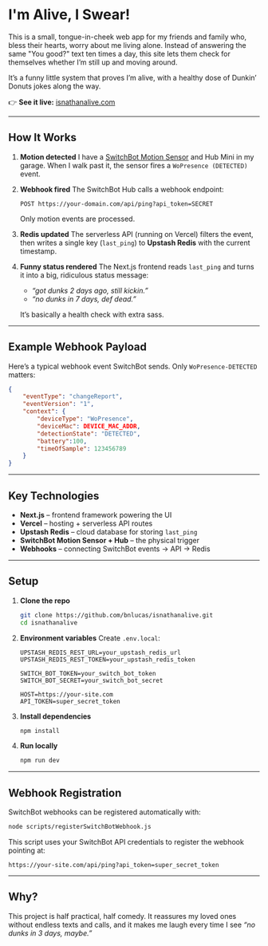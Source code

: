 # I'm Alive, I Swear!

This is a small, tongue-in-cheek web app for my friends and family who, bless their hearts, worry about me living alone. Instead of answering the same "You good?" text ten times a day, this site lets them check for themselves whether I’m still up and moving around.

It’s a funny little system that proves I’m alive, with a healthy dose of Dunkin’ Donuts jokes along the way.

👉 **See it live:** [isnathanalive.com](https://isnathanalive.com)

---

## How It Works

1. **Motion detected**
   I have a [SwitchBot Motion Sensor](https://www.switch-bot.com/products/motion-sensor) and Hub Mini in my garage. When I walk past it, the sensor fires a `WoPresence (DETECTED)` event.

2. **Webhook fired**
   The SwitchBot Hub calls a webhook endpoint:

   ```
   POST https://your-domain.com/api/ping?api_token=SECRET
   ```

   Only motion events are processed.

3. **Redis updated**
   The serverless API (running on Vercel) filters the event, then writes a single key (`last_ping`) to **Upstash Redis** with the current timestamp.

4. **Funny status rendered**
   The Next.js frontend reads `last_ping` and turns it into a big, ridiculous status message:

   * *“got dunks 2 days ago, still kickin.”*
   * *“no dunks in 7 days, def dead.”*

   It’s basically a health check with extra sass.

---

## Example Webhook Payload

Here’s a typical webhook event SwitchBot sends. Only `WoPresence-DETECTED` matters:

```json
{
    "eventType": "changeReport",
    "eventVersion": "1",
    "context": {
        "deviceType": "WoPresence",
        "deviceMac": DEVICE_MAC_ADDR,
        "detectionState": "DETECTED",
        "battery":100,
        "timeOfSample": 123456789
    }
}
```

---

## Key Technologies

* **Next.js** – frontend framework powering the UI
* **Vercel** – hosting + serverless API routes
* **Upstash Redis** – cloud database for storing `last_ping`
* **SwitchBot Motion Sensor + Hub** – the physical trigger
* **Webhooks** – connecting SwitchBot events → API → Redis

---

## Setup

1. **Clone the repo**

   ```bash
   git clone https://github.com/bnlucas/isnathanalive.git
   cd isnathanalive
   ```

2. **Environment variables**
   Create `.env.local`:

   ```env
   UPSTASH_REDIS_REST_URL=your_upstash_redis_url
   UPSTASH_REDIS_REST_TOKEN=your_upstash_redis_token

   SWITCH_BOT_TOKEN=your_switch_bot_token
   SWITCH_BOT_SECRET=your_switch_bot_secret

   HOST=https://your-site.com
   API_TOKEN=super_secret_token
   ```

3. **Install dependencies**

   ```bash
   npm install
   ```

4. **Run locally**

   ```bash
   npm run dev
   ```

---

## Webhook Registration

SwitchBot webhooks can be registered automatically with:

```bash
node scripts/registerSwitchBotWebhook.js
```

This script uses your SwitchBot API credentials to register the webhook pointing at:

```
https://your-site.com/api/ping?api_token=super_secret_token
```

---

## Why?

This project is half practical, half comedy.
It reassures my loved ones without endless texts and calls, and it makes me laugh every time I see *“no dunks in 3 days, maybe.”*

